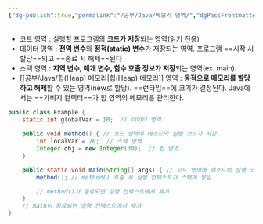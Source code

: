```yaml
---
{"dg-publish":true,"permalink":"/공부/Java/메모리 영역/","dgPassFrontmatter":true}
---
```



- 코드 영역 : 실행할 프로그램의 **코드가 저장**되는 영역(읽기 전용)
- 데이터 영역 : **전역 변수**와 **정적(static) 변수**가 저장되는 영역. 프로그램 ==시작 시 할당==되고 ==종료 시 해제==된다
- 스택 영역 : **지역 변수, 매개 변수, 함수 호출 정보가 저장**되는 영역(ex. main). 
- [[공부/Java/힙(Heap) 메모리\|힙(Heap) 메모리]] 영역 : **동적으로 메모리를 할당하고 해제**할 수 있는 영역(new로 할당). ==런타임==에 크기가 결정된다. Java에서는 ==가비지 컬렉터==가 힙 영역의 메모리를 관리한다.

```Java
public class Example {
    static int globalVar = 10;  // 데이터 영역
    
    public void method() { // 코드 영역에 메소드의 실행 코드가 저장
        int localVar = 20;  // 스택 영역
        Integer obj = new Integer(30);  // 힙 영역
    }

    public static void main(String[] args) { // 코드 영역에 메소드의 실행 코드가 저장
        method(); // method() 호출 시 실행 컨텍스트가 스택에 쌓임

        // method()가 종료되면 실행 컨텍스트에서 제거
    }
    // main이 종료되면 실행 컨텍스트에서 제거
}
```